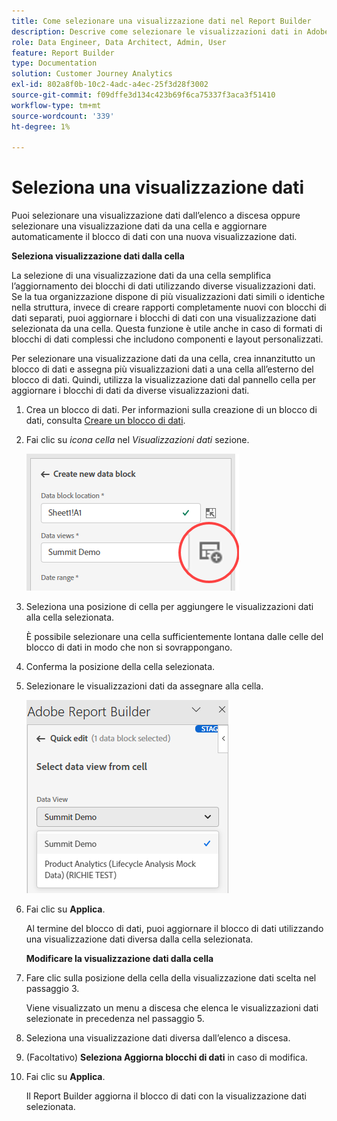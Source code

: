 ```yaml
---
title: Come selezionare una visualizzazione dati nel Report Builder
description: Descrive come selezionare le visualizzazioni dati in Adobe Report Builder
role: Data Engineer, Data Architect, Admin, User
feature: Report Builder
type: Documentation
solution: Customer Journey Analytics
exl-id: 802a8f0b-10c2-4adc-a4ec-25f3d28f3002
source-git-commit: f09dffe3d134c423b69f6ca75337f3aca3f51410
workflow-type: tm+mt
source-wordcount: '339'
ht-degree: 1%

---
```


# Seleziona una visualizzazione dati

Puoi selezionare una visualizzazione dati dall’elenco a discesa oppure selezionare una visualizzazione dati da una cella e aggiornare automaticamente il blocco di dati con una nuova visualizzazione dati.

**Seleziona visualizzazione dati dalla cella**

La selezione di una visualizzazione dati da una cella semplifica l’aggiornamento dei blocchi di dati utilizzando diverse visualizzazioni dati. Se la tua organizzazione dispone di più visualizzazioni dati simili o identiche nella struttura, invece di creare rapporti completamente nuovi con blocchi di dati separati, puoi aggiornare i blocchi di dati con una visualizzazione dati selezionata da una cella. Questa funzione è utile anche in caso di formati di blocchi di dati complessi che includono componenti e layout personalizzati.

Per selezionare una visualizzazione dati da una cella, crea innanzitutto un blocco di dati e assegna più visualizzazioni dati a una cella all’esterno del blocco di dati. Quindi, utilizza la visualizzazione dati dal pannello cella per aggiornare i blocchi di dati da diverse visualizzazioni dati.

1. Crea un blocco di dati.
Per informazioni sulla creazione di un blocco di dati, consulta [Creare un blocco di dati](/help/report-builder/create-a-data-block.md).

1. Fai clic su *icona cella* nel *Visualizzazioni dati* sezione.

   ![Icona cella](/help/report-builder/assets/cell-icon.png)

1. Seleziona una posizione di cella per aggiungere le visualizzazioni dati alla cella selezionata.

   È possibile selezionare una cella sufficientemente lontana dalle celle del blocco di dati in modo che non si sovrappongano.

1. Conferma la posizione della cella selezionata.

1. Selezionare le visualizzazioni dati da assegnare alla cella.

   ![Icona cella](/help/report-builder/assets/select-data-view.png)

1. Fai clic su **Applica**.

   Al termine del blocco di dati, puoi aggiornare il blocco di dati utilizzando una visualizzazione dati diversa dalla cella selezionata.

   **Modificare la visualizzazione dati dalla cella**

1. Fare clic sulla posizione della cella della visualizzazione dati scelta nel passaggio 3.

   Viene visualizzato un menu a discesa che elenca le visualizzazioni dati selezionate in precedenza nel passaggio 5.

1. Seleziona una visualizzazione dati diversa dall’elenco a discesa.

1. (Facoltativo) **Seleziona Aggiorna blocchi di dati** in caso di modifica.

1. Fai clic su **Applica**.

   Il Report Builder aggiorna il blocco di dati con la visualizzazione dati selezionata.
